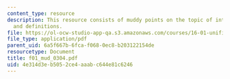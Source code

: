```yaml
---
content_type: resource
description: This resource consists of muddy points on the topic of intro concepts
  and definitions.
file: https://ol-ocw-studio-app-qa.s3.amazonaws.com/courses/16-01-unified-engineering-i-ii-iii-iv-fall-2005-spring-2006/4e314d3eb5052ce4aaabc644e81c6246_f01_mud_0304.pdf
file_type: application/pdf
parent_uid: 6a5f667b-6fca-f068-0ec8-b203122154de
resourcetype: Document
title: f01_mud_0304.pdf
uid: 4e314d3e-b505-2ce4-aaab-c644e81c6246
---
```

